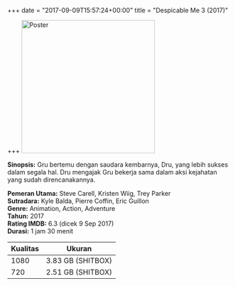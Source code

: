 +++
date = "2017-09-09T15:57:24+00:00"
title = "Despicable Me 3 (2017)"

+++
<img src="/img/poster/film-despicable-me-3-2017.jpg" alt="Poster" style="width: 300px;"/>

**Sinopsis:** Gru bertemu dengan saudara kembarnya, Dru, yang lebih sukses dalam segala hal. Dru mengajak Gru bekerja sama dalam aksi kejahatan yang sudah direncanakannya.

**Pemeran Utama:** Steve Carell, Kristen Wiig, Trey Parker  
**Sutradara:** Kyle Balda, Pierre Coffin, Eric Guillon  
**Genre:** Animation, Action, Adventure  
**Tahun:** 2017  
**Rating IMDB:** 6.3 (dicek 9 Sep 2017)  
**Durasi:** 1 jam 30 menit

Kualitas    | Ukuran
----------- | ------
1080        | 3.83 GB (SHITBOX)
720         | 2.51 GB (SHITBOX)